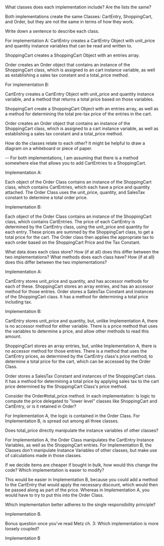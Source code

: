
What classes does each implementation include? Are the lists the same?

  Both implementations create the same Classes: CartEntry, ShoppingCart, and Order, but they are not the same in terms of how they work.

Write down a sentence to describe each class.

For implementation A:
  CartEntry creates a CartEntry Object with unit_price and quantity instance variables that can be read and written to.

  ShoppingCart creates a ShoppingCart Object with an entries array.

  Order creates an Order object that contains an instance of the ShoppingCart class, which is assigned to an cart instance variable, as well as establishing a sales tax constant and a total_price method.

For implementation B:

  CartEntry creates a CartEntry Object with unit_price and quantity instance variable, and a method that returns a total price based on those variables.

  ShoppingCart create a ShoppingCart Object with an entries array, as well as a method for determining the total pre-tax price of the entries in the cart.

  Order creates an Order object that contains an instance of the ShoppingCart class, which is assigned to a cart instance variable, as well as establishing a sales tax constant and a total_price method.

How do the classes relate to each other? It might be helpful to draw a diagram on a whiteboard or piece of paper.

-- For both implementations, I am assuming that there is a method somewhere else that allows you to add CartEntries to a ShoppingCart.

Implementation A:

  Each object of the Order Class contains an instance of the ShoppingCart class, which contains CartEntries, which each have a price and quantity attached. The Order Class uses the unit_price, quantity, and SalesTax constant to determine a total order price.

Implementation B:

  Each object of the Order Class contains an instance of the ShoppingCart class, which contains CartEntries. The price of each CartEntry is determined by the CartEntry class, using the unit_price and quantity for each entry. These prices are summed by the ShoppingCart class, to get a total price for the cart. The Order class then applies the appropriate tax to each order based on the ShoppingCart Price and the Tax Constant.


What data does each class store? How (if at all) does this differ between the two implementations?
What methods does each class have? How (if at all) does this differ between the two implementations?

Implementation A:

  CartEntry stores unit_price and quantity, and has accessor methods for each of these.
  ShoppingCart stores an array entries, and has an accessor method for those entries.
  Order stores a SalesTax Constant and instances of the ShoppingCart class. It has a method for determining a total price including tax.  


Implementation B:

  CartEntry stores unit_price and quantity, but, unlike Implementation A, there is no accessor method for either variable. There is a price method that uses the variables to determine a price, and allow other methods to read this amount.

  ShoppingCart stores an array entries, but, unlike Implementation A, there is no accessor method for  those entries. There is a method that uses the CartEntry prices, as determined by the CartEntry class's price method, to determine a total price for the cart, which can be accessed by the Order Class.

  Order stores a SalesTax Constant and instances of the ShoppingCart class. It has a method for determining a total price by applying sales tax to the cart price determined by the ShoppingCart Class's price method.   


Consider the Order#total_price method. In each implementation:
Is logic to compute the price delegated to "lower level" classes like ShoppingCart and CartEntry, or is it retained in Order?

For Implementation A, the logic is contained in the Order Class. For Implementation B, is spread out among all three classes.

Does total_price directly manipulate the instance variables of other classes?

For Implementation A, the Order Class manipulates the CartEntry Instance Variables, as well as the ShoppingCart entries. For Implementation B, the Classes don't manipulate Instance Variables of other classes, but make use of calculations made in those classes.

If we decide items are cheaper if bought in bulk, how would this change the code? Which implementation is easier to modify?

This would be easier in Implementation B, because you could add a method to the CartEntry that would apply the necessary discount, which would then be passed along as part of the price. Whereas in Implementation A, you would have to try to put this into the Order Class.

Which implementation better adheres to the single responsibility principle?

Implementation B.

Bonus question once you've read Metz ch. 3: Which implementation is more loosely coupled?

Implementation B
